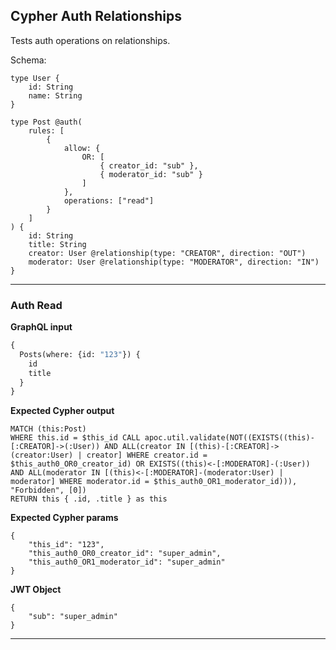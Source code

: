 
## Cypher Auth Relationships

Tests auth operations on relationships.

Schema:

```schema
type User {
    id: String
    name: String
}

type Post @auth(
    rules: [
        {
            allow: {
                OR: [
                    { creator_id: "sub" },
                    { moderator_id: "sub" }
                ]
            },
            operations: ["read"]
        }
    ]
) {
    id: String
    title: String
    creator: User @relationship(type: "CREATOR", direction: "OUT")
    moderator: User @relationship(type: "MODERATOR", direction: "IN")
}
```

---

### Auth Read

**GraphQL input**

```graphql
{
  Posts(where: {id: "123"}) {
    id
    title
  }
}
```

**Expected Cypher output**

```cypher
MATCH (this:Post)
WHERE this.id = $this_id CALL apoc.util.validate(NOT((EXISTS((this)-[:CREATOR]->(:User)) AND ALL(creator IN [(this)-[:CREATOR]->(creator:User) | creator] WHERE creator.id = $this_auth0_OR0_creator_id) OR EXISTS((this)<-[:MODERATOR]-(:User)) AND ALL(moderator IN [(this)<-[:MODERATOR]-(moderator:User) | moderator] WHERE moderator.id = $this_auth0_OR1_moderator_id))), "Forbidden", [0])
RETURN this { .id, .title } as this
```

**Expected Cypher params**

```cypher-params
{
    "this_id": "123",
    "this_auth0_OR0_creator_id": "super_admin",
    "this_auth0_OR1_moderator_id": "super_admin"
}
```

**JWT Object**
```jwt
{
    "sub": "super_admin"
}
```

---
